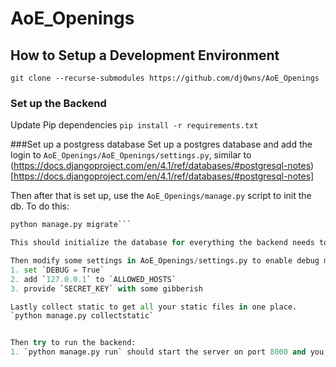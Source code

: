 # AoE_Openings


## How to Setup a Development Environment

```git clone --recurse-submodules https://github.com/dj0wns/AoE_Openings```

### Set up the Backend

Update Pip dependencies
```pip install -r requirements.txt```

###Set up a postgress database
Set up a postgres database and add the login to `AoE_Openings/AoE_Openings/settings.py`, similar to (https://docs.djangoproject.com/en/4.1/ref/databases/#postgresql-notes)[https://docs.djangoproject.com/en/4.1/ref/databases/#postgresql-notes]

Then after that is set up, use the `AoE_Openings/manage.py` script to init the db. To do this:
```python manage.py makemigrations
python manage.py migrate```

This should initialize the database for everything the backend needs to run.

Then modify some settings in AoE_Openings/settings.py to enable debug mode.
1. set `DEBUG = True`
2. add `127.0.0.1` to `ALLOWED_HOSTS`
3. provide `SECRET_KEY` with some gibberish

Lastly collect static to get all your static files in one place.
`python manage.py collectstatic`


Then try to run the backend:
1. `python manage.py run` should start the server on port 8000 and you should be able to connect to it `127.0.0.1:8000`
